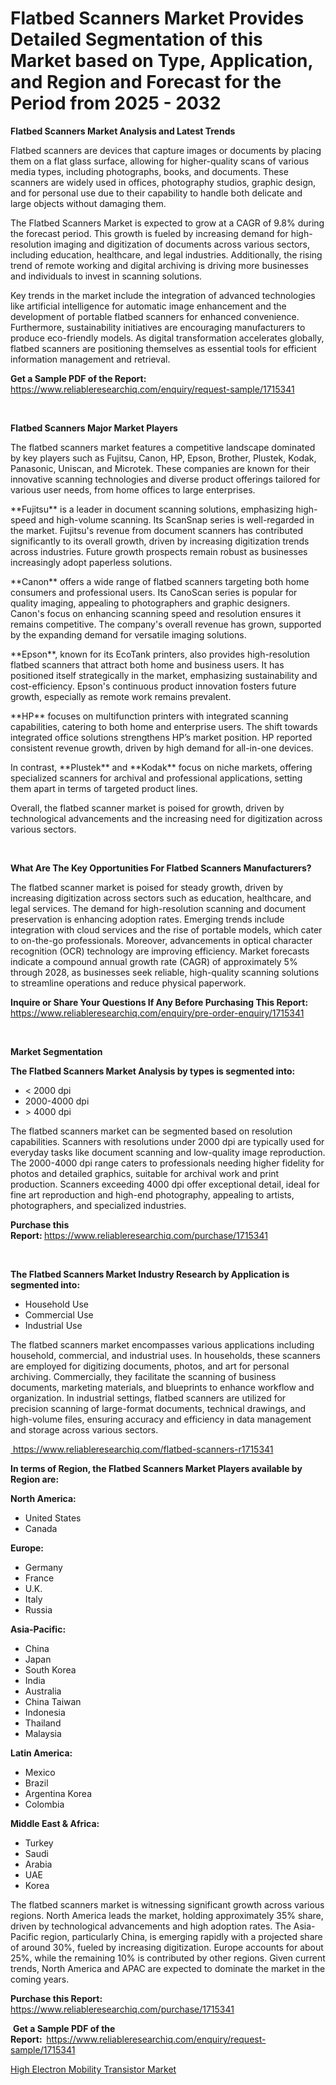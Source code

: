 <p><h1>Flatbed Scanners Market Provides Detailed Segmentation of this Market based on Type, Application, and Region and Forecast for the Period from 2025 - 2032</h1></p><p><strong>Flatbed Scanners Market Analysis and Latest Trends</strong></p>
<p><p>Flatbed scanners are devices that capture images or documents by placing them on a flat glass surface, allowing for higher-quality scans of various media types, including photographs, books, and documents. These scanners are widely used in offices, photography studios, graphic design, and for personal use due to their capability to handle both delicate and large objects without damaging them.</p><p>The Flatbed Scanners Market is expected to grow at a CAGR of 9.8% during the forecast period. This growth is fueled by increasing demand for high-resolution imaging and digitization of documents across various sectors, including education, healthcare, and legal industries. Additionally, the rising trend of remote working and digital archiving is driving more businesses and individuals to invest in scanning solutions.</p><p>Key trends in the market include the integration of advanced technologies like artificial intelligence for automatic image enhancement and the development of portable flatbed scanners for enhanced convenience. Furthermore, sustainability initiatives are encouraging manufacturers to produce eco-friendly models. As digital transformation accelerates globally, flatbed scanners are positioning themselves as essential tools for efficient information management and retrieval.</p></p>
<p><strong>Get a Sample PDF of the Report:&nbsp;</strong> <a href="https://www.reliableresearchiq.com/enquiry/request-sample/1715341?utm_campaign=2463&utm_medium=2&utm_source=Github&utm_content=ia&utm_term=28032025&utm_id=flatbed-scanners">https://www.reliableresearchiq.com/enquiry/request-sample/1715341</a></p>
<p>&nbsp;</p>
<p><strong>Flatbed Scanners Major Market Players</strong></p>
<p><p>The flatbed scanners market features a competitive landscape dominated by key players such as Fujitsu, Canon, HP, Epson, Brother, Plustek, Kodak, Panasonic, Uniscan, and Microtek. These companies are known for their innovative scanning technologies and diverse product offerings tailored for various user needs, from home offices to large enterprises.</p><p>**Fujitsu** is a leader in document scanning solutions, emphasizing high-speed and high-volume scanning. Its ScanSnap series is well-regarded in the market. Fujitsu's revenue from document scanners has contributed significantly to its overall growth, driven by increasing digitization trends across industries. Future growth prospects remain robust as businesses increasingly adopt paperless solutions.</p><p>**Canon** offers a wide range of flatbed scanners targeting both home consumers and professional users. Its CanoScan series is popular for quality imaging, appealing to photographers and graphic designers. Canon's focus on enhancing scanning speed and resolution ensures it remains competitive. The company's overall revenue has grown, supported by the expanding demand for versatile imaging solutions.</p><p>**Epson**, known for its EcoTank printers, also provides high-resolution flatbed scanners that attract both home and business users. It has positioned itself strategically in the market, emphasizing sustainability and cost-efficiency. Epson's continuous product innovation fosters future growth, especially as remote work remains prevalent.</p><p>**HP** focuses on multifunction printers with integrated scanning capabilities, catering to both home and enterprise users. The shift towards integrated office solutions strengthens HP’s market position. HP reported consistent revenue growth, driven by high demand for all-in-one devices.</p><p>In contrast, **Plustek** and **Kodak** focus on niche markets, offering specialized scanners for archival and professional applications, setting them apart in terms of targeted product lines.</p><p>Overall, the flatbed scanner market is poised for growth, driven by technological advancements and the increasing need for digitization across various sectors.</p></p>
<p>&nbsp;</p>
<p><strong>What Are The Key Opportunities For Flatbed Scanners Manufacturers?</strong></p>
<p><p>The flatbed scanner market is poised for steady growth, driven by increasing digitization across sectors such as education, healthcare, and legal services. The demand for high-resolution scanning and document preservation is enhancing adoption rates. Emerging trends include integration with cloud services and the rise of portable models, which cater to on-the-go professionals. Moreover, advancements in optical character recognition (OCR) technology are improving efficiency. Market forecasts indicate a compound annual growth rate (CAGR) of approximately 5% through 2028, as businesses seek reliable, high-quality scanning solutions to streamline operations and reduce physical paperwork.</p></p>
<p><strong>Inquire or Share Your Questions If Any Before Purchasing This Report:</strong> <a href="https://www.reliableresearchiq.com/enquiry/pre-order-enquiry/1715341?utm_campaign=2463&utm_medium=2&utm_source=Github&utm_content=ia&utm_term=28032025&utm_id=flatbed-scanners">https://www.reliableresearchiq.com/enquiry/pre-order-enquiry/1715341</a></p>
<p>&nbsp;</p>
<p><strong>Market Segmentation</strong></p>
<p><strong>The Flatbed Scanners Market Analysis by types is segmented into:</strong></p>
<p><ul><li>< 2000 dpi</li><li>2000-4000 dpi</li><li>> 4000 dpi</li></ul></p>
<p><p>The flatbed scanners market can be segmented based on resolution capabilities. Scanners with resolutions under 2000 dpi are typically used for everyday tasks like document scanning and low-quality image reproduction. The 2000-4000 dpi range caters to professionals needing higher fidelity for photos and detailed graphics, suitable for archival work and print production. Scanners exceeding 4000 dpi offer exceptional detail, ideal for fine art reproduction and high-end photography, appealing to artists, photographers, and specialized industries.</p></p>
<p><strong>Purchase this Report:&nbsp;</strong><a href="https://www.reliableresearchiq.com/purchase/1715341?utm_campaign=2463&utm_medium=2&utm_source=Github&utm_content=ia&utm_term=28032025&utm_id=flatbed-scanners">https://www.reliableresearchiq.com/purchase/1715341</a></p>
<p>&nbsp;</p>
<p><strong>The Flatbed Scanners Market Industry Research by Application is segmented into:</strong></p>
<p><ul><li>Household Use</li><li>Commercial Use</li><li>Industrial Use</li></ul></p>
<p><p>The flatbed scanners market encompasses various applications including household, commercial, and industrial uses. In households, these scanners are employed for digitizing documents, photos, and art for personal archiving. Commercially, they facilitate the scanning of business documents, marketing materials, and blueprints to enhance workflow and organization. In industrial settings, flatbed scanners are utilized for precision scanning of large-format documents, technical drawings, and high-volume files, ensuring accuracy and efficiency in data management and storage across various sectors.</p></p>
<p><a href="https://www.reliableresearchiq.com/flatbed-scanners-r1715341?utm_campaign=2463&utm_medium=2&utm_source=Github&utm_content=ia&utm_term=28032025&utm_id=flatbed-scanners">&nbsp;https://www.reliableresearchiq.com/flatbed-scanners-r1715341</a></p>
<p><strong>In terms of Region, the Flatbed Scanners Market Players available by Region are:</strong></p>
<p>
    <p> <strong> North America: </strong>
        <ul>
            <li>United States</li>
            <li>Canada</li>
        </ul>
        </p> 
    <p> <strong> Europe: </strong>
        <ul>
            <li>Germany</li>
            <li>France</li>
            <li>U.K.</li>
            <li>Italy</li>
            <li>Russia</li>
        </ul>
        </p> 
    <p> <strong> Asia-Pacific: </strong>
        <ul>
            <li>China</li>
            <li>Japan</li>
            <li>South Korea</li>
            <li>India</li>
            <li>Australia</li>
            <li>China Taiwan</li>
            <li>Indonesia</li>
            <li>Thailand</li>
            <li>Malaysia</li>
        </ul>
        </p> 
    <p> <strong> Latin America: </strong>
        <ul>
            <li>Mexico</li>
            <li>Brazil</li>
            <li>Argentina Korea</li>
            <li>Colombia</li>
        </ul>
        </p> 
    <p> <strong> Middle East & Africa: </strong>
        <ul>
            <li>Turkey</li>
            <li>Saudi</li>
            <li>Arabia</li>
            <li>UAE</li>
            <li>Korea</li>
        </ul>
    </p>
    </p>
<p><p>The flatbed scanners market is witnessing significant growth across various regions. North America leads the market, holding approximately 35% share, driven by technological advancements and high adoption rates. The Asia-Pacific region, particularly China, is emerging rapidly with a projected share of around 30%, fueled by increasing digitization. Europe accounts for about 25%, while the remaining 10% is contributed by other regions. Given current trends, North America and APAC are expected to dominate the market in the coming years.</p></p>
<p><strong>Purchase this Report: </strong><a href="https://www.reliableresearchiq.com/purchase/1715341?utm_campaign=2463&utm_medium=2&utm_source=Github&utm_content=ia&utm_term=28032025&utm_id=flatbed-scanners">https://www.reliableresearchiq.com/purchase/1715341</a></p>
<p>&nbsp;<strong>Get a Sample PDF of the Report:&nbsp;&nbsp;</strong><a href="https://www.reliableresearchiq.com/enquiry/request-sample/1715341?utm_campaign=2463&utm_medium=2&utm_source=Github&utm_content=ia&utm_term=28032025&utm_id=flatbed-scanners">https://www.reliableresearchiq.com/enquiry/request-sample/1715341</a></p>
<p><strong></strong></p>
<p><p><a href="https://github.com/hillsmyung726/Market-Research-Report-List-1/blob/main/high-electron-mobility-transistor-market.md?utm_campaign=2463&utm_medium=2&utm_source=Github&utm_content=ia&utm_term=28032025&utm_id=flatbed-scanners">High Electron Mobility Transistor Market</a></p></p>